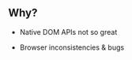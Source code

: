 ## Why?

- Native DOM APIs not so great
<!-- .element: class="fragment" -->
- Browser inconsistencies & bugs
<!-- .element: class="fragment" -->
